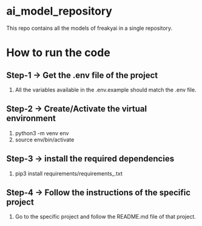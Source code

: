 # ai_model_repository
This repo contains all the models of freakyai in a single repository.

# How to run the code

## Step-1 -> Get the .env file of the project
1. All the variables available in the .env.example should match the .env file.

## Step-2 -> Create/Activate the virtual environment
1. python3 -m venv env
2. source env/bin/activate

## Step-3 -> install the required dependencies
1. pip3 install requirements/requirements_<model-repository-name>.txt

## Step-4 -> Follow the instructions of the specific project
1. Go to the specific project and follow the README.md file of that project.